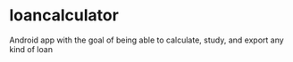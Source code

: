 # loancalculator
Android app with the goal of being able to calculate, study, and export any kind of loan
